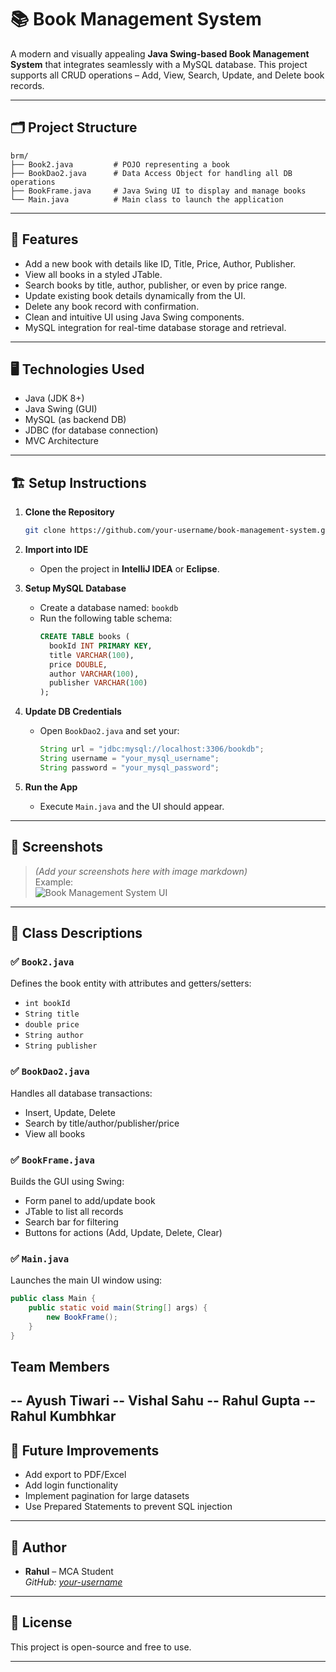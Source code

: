 # 📚 Book Management System

A modern and visually appealing **Java Swing-based Book Management System** that integrates seamlessly with a MySQL database. This project supports all CRUD operations – Add, View, Search, Update, and Delete book records.

---

## 🗂️ Project Structure

```
brm/
├── Book2.java         # POJO representing a book
├── BookDao2.java      # Data Access Object for handling all DB operations
├── BookFrame.java     # Java Swing UI to display and manage books
└── Main.java          # Main class to launch the application
```

---

## 🔧 Features

- Add a new book with details like ID, Title, Price, Author, Publisher.
- View all books in a styled JTable.
- Search books by title, author, publisher, or even by price range.
- Update existing book details dynamically from the UI.
- Delete any book record with confirmation.
- Clean and intuitive UI using Java Swing components.
- MySQL integration for real-time database storage and retrieval.

---

## 🖥️ Technologies Used

- Java (JDK 8+)
- Java Swing (GUI)
- MySQL (as backend DB)
- JDBC (for database connection)
- MVC Architecture

---

## 🏗️ Setup Instructions

1. **Clone the Repository**
   ```bash
   git clone https://github.com/your-username/book-management-system.git
   ```

2. **Import into IDE**
   - Open the project in **IntelliJ IDEA** or **Eclipse**.

3. **Setup MySQL Database**
   - Create a database named: `bookdb`
   - Run the following table schema:
     ```sql
     CREATE TABLE books (
       bookId INT PRIMARY KEY,
       title VARCHAR(100),
       price DOUBLE,
       author VARCHAR(100),
       publisher VARCHAR(100)
     );
     ```

4. **Update DB Credentials**
   - Open `BookDao2.java` and set your:
     ```java
     String url = "jdbc:mysql://localhost:3306/bookdb";
     String username = "your_mysql_username";
     String password = "your_mysql_password";
     ```

5. **Run the App**
   - Execute `Main.java` and the UI should appear.

---

## 📸 Screenshots

> _(Add your screenshots here with image markdown)_  
> Example:  
> ![Book Management System UI](screenshots/main_ui.png)

---

## 📑 Class Descriptions

### ✅ `Book2.java`
Defines the book entity with attributes and getters/setters:
- `int bookId`
- `String title`
- `double price`
- `String author`
- `String publisher`

### ✅ `BookDao2.java`
Handles all database transactions:
- Insert, Update, Delete
- Search by title/author/publisher/price
- View all books

### ✅ `BookFrame.java`
Builds the GUI using Swing:
- Form panel to add/update book
- JTable to list all records
- Search bar for filtering
- Buttons for actions (Add, Update, Delete, Clear)

### ✅ `Main.java`
Launches the main UI window using:
```java
public class Main {
    public static void main(String[] args) {
        new BookFrame();
    }
}
```
## Team Members
-- Ayush Tiwari
-- Vishal Sahu
-- Rahul Gupta
-- Rahul Kumbhkar
---

## 📌 Future Improvements
- Add export to PDF/Excel
- Add login functionality
- Implement pagination for large datasets
- Use Prepared Statements to prevent SQL injection

---

## 🙌 Author

- **Rahul** – MCA Student  
  _GitHub: [your-username](https://github.com/your-username)_

---

## 📃 License

This project is open-source and free to use.

---

